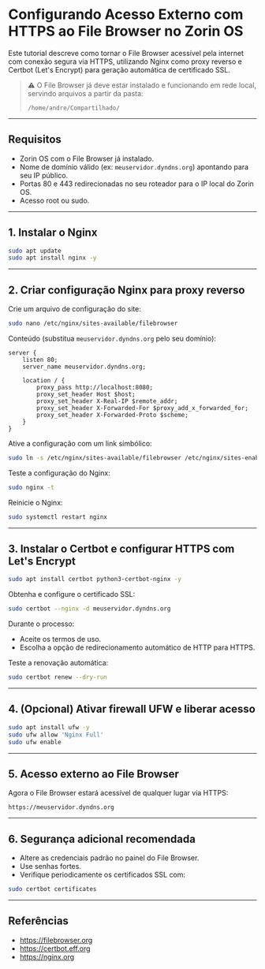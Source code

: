 # Configurando Acesso Externo com HTTPS ao File Browser no Zorin OS

Este tutorial descreve como tornar o File Browser acessível pela internet com conexão segura via HTTPS, utilizando Nginx como proxy reverso e Certbot (Let's Encrypt) para geração automática de certificado SSL.

> ⚠️ O File Browser já deve estar instalado e funcionando em rede local, servindo arquivos a partir da pasta:
>
> `/home/andre/Compartilhado/`

---

## Requisitos

- Zorin OS com o File Browser já instalado.
- Nome de domínio válido (ex: `meuservidor.dyndns.org`) apontando para seu IP público.
- Portas 80 e 443 redirecionadas no seu roteador para o IP local do Zorin OS.
- Acesso root ou sudo.

---

## 1. Instalar o Nginx

```bash
sudo apt update
sudo apt install nginx -y
```

---

## 2. Criar configuração Nginx para proxy reverso

Crie um arquivo de configuração do site:

```bash
sudo nano /etc/nginx/sites-available/filebrowser
```

Conteúdo (substitua `meuservidor.dyndns.org` pelo seu domínio):

```nginx
server {
    listen 80;
    server_name meuservidor.dyndns.org;

    location / {
        proxy_pass http://localhost:8080;
        proxy_set_header Host $host;
        proxy_set_header X-Real-IP $remote_addr;
        proxy_set_header X-Forwarded-For $proxy_add_x_forwarded_for;
        proxy_set_header X-Forwarded-Proto $scheme;
    }
}
```

Ative a configuração com um link simbólico:

```bash
sudo ln -s /etc/nginx/sites-available/filebrowser /etc/nginx/sites-enabled/
```

Teste a configuração do Nginx:

```bash
sudo nginx -t
```

Reinicie o Nginx:

```bash
sudo systemctl restart nginx
```

---

## 3. Instalar o Certbot e configurar HTTPS com Let's Encrypt

```bash
sudo apt install certbot python3-certbot-nginx -y
```

Obtenha e configure o certificado SSL:

```bash
sudo certbot --nginx -d meuservidor.dyndns.org
```

Durante o processo:
- Aceite os termos de uso.
- Escolha a opção de redirecionamento automático de HTTP para HTTPS.

Teste a renovação automática:

```bash
sudo certbot renew --dry-run
```

---

## 4. (Opcional) Ativar firewall UFW e liberar acesso

```bash
sudo apt install ufw -y
sudo ufw allow 'Nginx Full'
sudo ufw enable
```

---

## 5. Acesso externo ao File Browser

Agora o File Browser estará acessível de qualquer lugar via HTTPS:

```
https://meuservidor.dyndns.org
```

---

## 6. Segurança adicional recomendada

- Altere as credenciais padrão no painel do File Browser.
- Use senhas fortes.
- Verifique periodicamente os certificados SSL com:

```bash
sudo certbot certificates
```

---

## Referências

- https://filebrowser.org
- https://certbot.eff.org
- https://nginx.org
